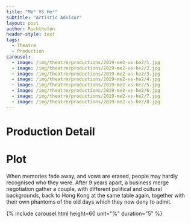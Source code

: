 ```yaml
---
title: "Me² VS He²"
subtitle: "Artistic Advisor"
layout: post
author: Richthofen
header-style: text
tags:
  - Theatre
  - Production
carousel:
  - image: /img/theatre/productions/2019-me2-vs-he2/1.jpg
  - image: /img/theatre/productions/2019-me2-vs-he2/2.jpg
  - image: /img/theatre/productions/2019-me2-vs-he2/3.jpg
  - image: /img/theatre/productions/2019-me2-vs-he2/4.jpg
  - image: /img/theatre/productions/2019-me2-vs-he2/5.jpg
  - image: /img/theatre/productions/2019-me2-vs-he2/6.jpg
  - image: /img/theatre/productions/2019-me2-vs-he2/7.jpg
  - image: /img/theatre/productions/2019-me2-vs-he2/8.jpg
---
```


# Production Detail

# Plot
When memories fade away, and vows are erased, people may hardly recognised who they were. After 9 years apart, a business merge negotiation gather a couple, with different political and cultural backgrounds, back to Hong Kong at the same table again, together with their own phantoms of the old days which they now deny to admit.

{% include carousel.html height=60 unit="%" duration="5" %}